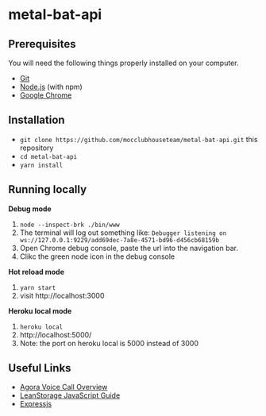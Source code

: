 # metal-bat-api

## Prerequisites

You will need the following things properly installed on your computer.

* [Git](https://git-scm.com/)
* [Node.js](https://nodejs.org/) (with npm)
* [Google Chrome](https://google.com/chrome/)

## Installation

* `git clone https://github.com/mocclubhouseteam/metal-bat-api.git` this repository
* `cd metal-bat-api`
* `yarn install`

## Running locally

**Debug mode**

1. `node --inspect-brk ./bin/www`
2. The terminal will log out something like: `Debugger listening on ws://127.0.0.1:9229/add69dec-7a8e-4571-bd96-d456cb68159b`
3. Open Chrome debug console, paste the url into the navigation bar.
4. Clikc the green node icon in the debug console

**Hot reload mode**

1. `yarn start`
2. visit http://localhost:3000

**Heroku local mode**

1. `heroku local`
2. http://localhost:5000/
3. Note: the port on heroku local is 5000 instead of 3000

## Useful Links

* [Agora Voice Call Overview](https://docs.agora.io/en/Voice/product_voice?platform=Web)
* [LeanStorage JavaScript Guide](https://docs.leancloud.app/leanstorage_guide-js.html)
* [Expressjs](https://expressjs.com/)
